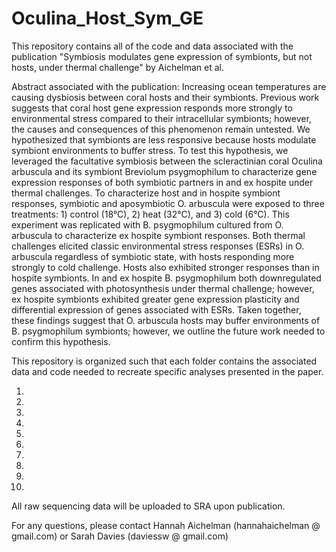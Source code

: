 # Oculina_Host_Sym_GE

This repository contains all of the code and data associated with the publication "Symbiosis modulates gene expression of symbionts, but not hosts, under thermal challenge" by Aichelman et al. 

Abstract associated with the publication:
Increasing ocean temperatures are causing dysbiosis between coral hosts and their symbionts. Previous work suggests that coral host gene expression responds more strongly to environmental stress compared to their intracellular symbionts; however, the causes and consequences of this phenomenon remain untested. We hypothesized that symbionts are less responsive because hosts modulate symbiont environments to buffer stress. To test this hypothesis, we leveraged the facultative symbiosis between the scleractinian coral Oculina arbuscula and its symbiont Breviolum psygmophilum to characterize gene expression responses of both symbiotic partners in and ex hospite under thermal challenges. To characterize host and in hospite symbiont responses, symbiotic and aposymbiotic O. arbuscula were exposed to three treatments: 1) control (18°C), 2) heat (32°C), and 3) cold (6°C). This experiment was replicated with B. psygmophilum cultured from O. arbuscula to characterize ex hospite symbiont responses. Both thermal challenges elicited classic environmental stress responses (ESRs) in O. arbuscula regardless of symbiotic state, with hosts responding more strongly to cold challenge. Hosts also exhibited stronger responses than in hospite symbionts. In and ex hospite B. psygmophilum both downregulated genes associated with photosynthesis under thermal challenge; however, ex hospite symbionts exhibited greater gene expression plasticity and differential expression of genes associated with ESRs. Taken together, these findings suggest that O. arbuscula hosts may buffer environments of B. psygmophilum symbionts; however, we outline the future work needed to confirm this hypothesis.  

This repository is organized such that each folder contains the associated data and code needed to recreate specific analyses presented in the paper. 

1. 
2. 
3. 
4. 
5. 
6. 
7. 
8. 
9. 
10. 


All raw sequencing data will be uploaded to SRA upon publication.

For any questions, please contact Hannah Aichelman (hannahaichelman @ gmail.com) or Sarah Davies (daviessw @ gmail.com)